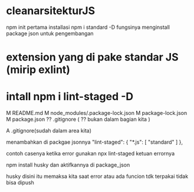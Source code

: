 # cleanarsitekturJS

npm init
pertama installasi npm i standard -D fungsinya menginstall package json untuk pengembangan
# extension yang di pake standar JS (mirip exlint)
# intall npm i lint-staged -D



 M README.md
 M node_modules/.package-lock.json
 M package-lock.json
 M package.json
?? .gitignore ( ?? bukan dalam bagian kita )

A  .gitignore(sudah dalam area kita)


menambahkan di packgae jsonnya   "lint-staged": {
    "*.js": [
      "standard"
    ]
  },

  contoh casenya ketika error gunakan npx lint-staged ketuan errornya

npm install husky dan aktifkannya di package_json

husky disini itu memaksa kita saat error atau ada funcion tdk terpakai tidak bisa dipush